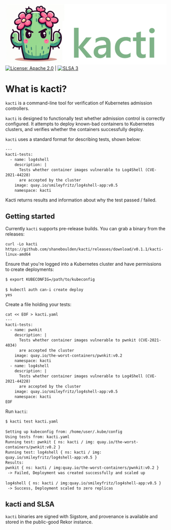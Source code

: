 ![kacti logo](./docs/img/kacti-logo.png)
[![License: Apache 2.0](https://img.shields.io/badge/License-Apache2.0-brightgreen.svg)](https://opensource.org/licenses/Apache-2.0) | [![SLSA 3](https://slsa.dev/images/gh-badge-level3.svg)](https://slsa.dev)

# What is kacti?
`kacti` is a command-line tool for verification of Kubernetes admission controllers.

`kacti` is designed to functionally test whether admission control is correctly configured. It attempts to deploy known-bad containers to Kubernetes clusters, and verifies whether the containers successfully deploy.

`kacti` uses a standard format for describing tests, shown below:
```
---
kacti-tests:
  - name: log4shell
    description: |
      Tests whether container images vulnerable to Log4Shell (CVE-2021-44228)
      are accepted by the cluster
    image: quay.io/smileyfritz/log4shell-app:v0.5
    namespace: kacti
```

Kacti returns results and information about why the test passed / failed.

## Getting started
Currently `kacti` supports pre-release builds. You can grab a binary from the releases:
```
curl -Lo kacti https://github.com/shaneboulden/kacti/releases/download/v0.1.1/kacti-linux-amd64
```
Ensure that you're logged into a Kubernetes cluster and have permissions to create deployments:
```
$ export KUBECONFIG=/path/to/kubeconfig

$ kubectl auth can-i create deploy
yes
```
Create a file holding your tests:
```
cat << EOF > kacti.yaml
---
kacti-tests:
  - name: pwnkit
    description: |
      Tests whether container images vulnerable to pwnkit (CVE-2021-4034)
      are accepted the cluster
    image: quay.io/the-worst-containers/pwnkit:v0.2
    namespace: kacti
  - name: log4shell
    description: |
      Tests whether container images vulnerable to Log4Shell (CVE-2021-44228)
      are accepted by the cluster
    image: quay.io/smileyfritz/log4shell-app:v0.5
    namespace: kacti
EOF
```
Run `kacti`:
```
$ kacti test kacti.yaml

Setting up kubeconfig from: /home/user/.kube/config
Using tests from: kacti.yaml
Running test: pwnkit { ns: kacti / img: quay.io/the-worst-containers/pwnkit:v0.2 }
Running test: log4shell { ns: kacti / img: quay.io/smileyfritz/log4shell-app:v0.5 }
Results:
pwnkit { ns: kacti / img:quay.io/the-worst-containers/pwnkit:v0.2 }
 -> Failed, Deployment was created successfully and scaled up

log4shell { ns: kacti / img:quay.io/smileyfritz/log4shell-app:v0.5 }
 -> Success, Deployment scaled to zero replicas
```
## kacti and SLSA
`kacti` binaries are signed with Sigstore, and provenance is available and stored in the public-good Rekor instance. 